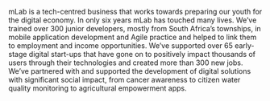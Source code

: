 mLab is a tech-centred business that works towards preparing our youth for the digital economy. In only six years mLab has touched many lives. We’ve trained over 300 junior developers, mostly from South Africa’s townships, in mobile application development and Agile practice and helped to link them to employment and income opportunities. We’ve supported over 65 early-stage digital start-ups that have gone on to positively impact thousands of users through their technologies and created more than 300 new jobs. We’ve partnered with and supported the development of digital solutions with significant social impact, from cancer awareness to citizen water quality monitoring to agricultural empowerment apps. 